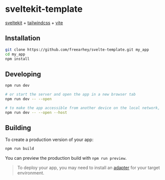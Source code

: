 # sveltekit-template

[sveltekit](https://kit.svelte.dev/docs/creating-a-project) + [tailwindcss](https://tailwindcss.com/docs/guides/sveltekit) + [vite](https://vitejs.dev/config/)

## Installation

```bash
git clone https://github.com/freearhey/svelte-template.git my_app
cd my_app
npm install
```

## Developing

```bash
npm run dev

# or start the server and open the app in a new browser tab
npm run dev -- --open

# to make the app accessible from another device on the local network, add the --host flag
npm run dev -- --open --host
```

## Building

To create a production version of your app:

```bash
npm run build
```

You can preview the production build with `npm run preview`.

> To deploy your app, you may need to install an [adapter](https://kit.svelte.dev/docs/adapters) for your target environment.
